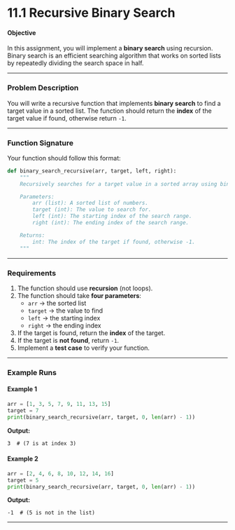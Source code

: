 # 11.1 Recursive Binary Search

#### **Objective**  
In this assignment, you will implement a **binary search** using recursion. Binary search is an efficient searching algorithm that works on sorted lists by repeatedly dividing the search space in half.

---

### **Problem Description**  
You will write a recursive function that implements **binary search** to find a target value in a sorted list. The function should return the **index** of the target value if found, otherwise return `-1`.

---

### **Function Signature**  
Your function should follow this format:

```python
def binary_search_recursive(arr, target, left, right):
    """
    Recursively searches for a target value in a sorted array using binary search.

    Parameters:
        arr (list): A sorted list of numbers.
        target (int): The value to search for.
        left (int): The starting index of the search range.
        right (int): The ending index of the search range.

    Returns:
        int: The index of the target if found, otherwise -1.
    """
```

---

### **Requirements**
1. The function should use **recursion** (not loops).
2. The function should take **four parameters**:  
   - `arr` → the sorted list  
   - `target` → the value to find  
   - `left` → the starting index  
   - `right` → the ending index  
3. If the target is found, return the **index** of the target.
4. If the target is **not found**, return `-1`.
5. Implement a **test case** to verify your function.

---

### **Example Runs**
#### **Example 1**
```python
arr = [1, 3, 5, 7, 9, 11, 13, 15]
target = 7
print(binary_search_recursive(arr, target, 0, len(arr) - 1))
```
**Output:**  
```
3  # (7 is at index 3)
```

#### **Example 2**
```python
arr = [2, 4, 6, 8, 10, 12, 14, 16]
target = 5
print(binary_search_recursive(arr, target, 0, len(arr) - 1))
```
**Output:**  
```
-1  # (5 is not in the list)
```

---

